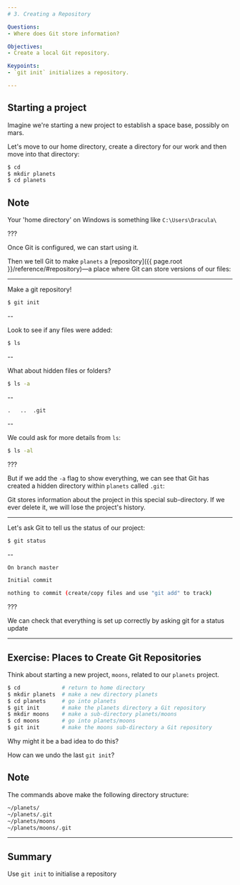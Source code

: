 ```yaml
---
# 3. Creating a Repository

Questions:
- Where does Git store information?

Objectives:
- Create a local Git repository.

Keypoints:
- `git init` initializes a repository.

---
```


## Starting a project

Imagine we're starting a new project to establish a space base, possibly on
mars.

Let's move to our home directory, create a directory for our work and then move into that directory:

```bash
$ cd
$ mkdir planets
$ cd planets
```

## Note

Your 'home directory' on Windows is something like `C:\Users\Dracula\`

???

Once Git is configured,
we can start using it.

Then we tell Git to make `planets` a [repository]({{ page.root }}/reference/#repository)—a place where
Git can store versions of our files:

---

Make a git repository!

```bash
$ git init
```

--

Look to see if any files were added:

```bash
$ ls
```

--

What about hidden files or folders?

```bash
$ ls -a
```

--

```
.	..	.git
```

--

We could ask for more details from `ls`:

```bash
$ ls -al
```

???

But if we add the `-a` flag to show everything,
we can see that Git has created a hidden directory within `planets` called `.git`:

Git stores information about the project in this special sub-directory.
If we ever delete it,
we will lose the project's history.

---

Let's ask Git to tell us the status of our project:

```bash
$ git status
```

--

```bash
On branch master

Initial commit

nothing to commit (create/copy files and use "git add" to track)
```

???

We can check that everything is set up correctly
by asking git for a status update

---

## Exercise: Places to Create Git Repositories

Think about starting a new project, `moons`, related to our `planets` project.

```bash
$ cd             # return to home directory
$ mkdir planets  # make a new directory planets
$ cd planets     # go into planets
$ git init       # make the planets directory a Git repository
$ mkdir moons    # make a sub-directory planets/moons
$ cd moons       # go into planets/moons
$ git init       # make the moons sub-directory a Git repository
```

Why might it be a bad idea to do this?

How can we undo the last `git init`?

## Note

The commands above make the following directory structure:

```bash
~/planets/
~/planets/.git
~/planets/moons
~/planets/moons/.git
```

---

## Summary

Use `git init` to initialise a repository
